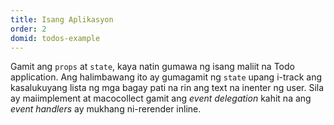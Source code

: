 ```yaml
---
title: Isang Aplikasyon
order: 2
domid: todos-example
---
```


Gamit ang `props` at `state`, kaya natin gumawa ng isang maliit na Todo application. Ang halimbawang ito ay gumagamit ng `state` upang i-track ang kasalukuyang lista ng mga bagay pati na rin ang text na inenter ng user. Sila ay maiimplement at macocollect gamit ang *event delegation* kahit na ang *event handlers* ay mukhang ni-rerender inline.